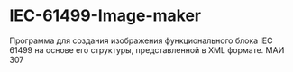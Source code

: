 # IEC-61499-Image-maker
Программа для создания изображения функционального блока IEC 61499 на основе его структуры, представленной в XML формате.
МАИ 307
